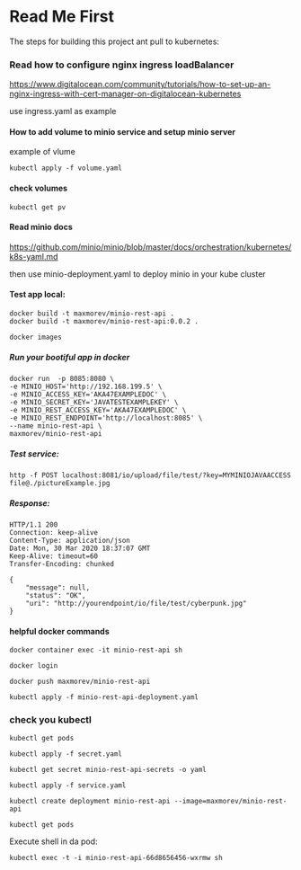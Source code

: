 # Read Me First
The steps for building this project ant pull to kubernetes:
### Read how to configure nginx ingress loadBalancer
https://www.digitalocean.com/community/tutorials/how-to-set-up-an-nginx-ingress-with-cert-manager-on-digitalocean-kubernetes

use ingress.yaml as example

#### How to add volume to minio service and setup minio server
example of vlume
````
kubectl apply -f volume.yaml
````
#### check volumes
````
kubectl get pv
````
#### Read minio docs 
https://github.com/minio/minio/blob/master/docs/orchestration/kubernetes/k8s-yaml.md

then use minio-deployment.yaml to deploy minio in your kube cluster

#### Test app local:
````
docker build -t maxmorev/minio-rest-api .
docker build -t maxmorev/minio-rest-api:0.0.2 .

docker images
````
##### Run your bootiful app in docker
````
docker run  -p 8085:8080 \
-e MINIO_HOST='http://192.168.199.5' \
-e MINIO_ACCESS_KEY='AKA47EXAMPLEDOC' \
-e MINIO_SECRET_KEY='JAVATESTEXAMPLEKEY' \
-e MINIO_REST_ACCESS_KEY='AKA47EXAMPLEDOC' \
-e MINIO_REST_ENDPOINT='http://localhost:8085' \
--name minio-rest-api \
maxmorev/minio-rest-api
````

##### Test service:
```` 
http -f POST localhost:8081/io/upload/file/test/?key=MYMINIOJAVAACCESS file@./pictureExample.jpg
````
##### Response:
````
HTTP/1.1 200 
Connection: keep-alive
Content-Type: application/json
Date: Mon, 30 Mar 2020 18:37:07 GMT
Keep-Alive: timeout=60
Transfer-Encoding: chunked

{
    "message": null,
    "status": "OK",
    "uri": "http://yourendpoint/io/file/test/cyberpunk.jpg"
}
````
#### helpful docker commands
`````
docker container exec -it minio-rest-api sh

docker login

docker push maxmorev/minio-rest-api

kubectl apply -f minio-rest-api-deployment.yaml
`````

### check you kubectl
````
kubectl get pods

kubectl apply -f secret.yaml

kubectl get secret minio-rest-api-secrets -o yaml

kubectl apply -f service.yaml

kubectl create deployment minio-rest-api --image=maxmorev/minio-rest-api

kubectl get pods
````

Execute shell in da pod:
````
kubectl exec -t -i minio-rest-api-66d8656456-wxrmw sh
````

